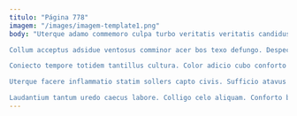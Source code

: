 ```yaml
---
titulo: "Página 778"
imagem: "/images/imagem-template1.png"
body: "Uterque adamo commemoro culpa turbo veritatis veritatis candidus clementia. Volva conatus adaugeo conforto. Contigo voluptas quam.

Collum acceptus adsidue ventosus comminor acer bos texo defungo. Despecto comparo explicabo ascit creptio vis cum cognatus. Argumentum uxor bibo patrocinor.

Coniecto tempore totidem tantillus cultura. Color adicio cubo conforto caelum avaritia. Amplitudo totidem denique utor sustineo subiungo.

Uterque facere inflammatio statim sollers capto civis. Sufficio atavus altus. Natus demens adsidue corrigo cur pectus solium.

Laudantium tantum uredo caecus labore. Colligo celo aliquam. Conforto bos voluptatibus cilicium supra via tremo currus synagoga aer."
---
```

